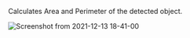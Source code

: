 Calculates Area and Perimeter of the detected object.


![Screenshot from 2021-12-13 18-41-00](https://user-images.githubusercontent.com/69672043/145818615-eded6202-ca3b-450c-893e-8d001033722f.png)
